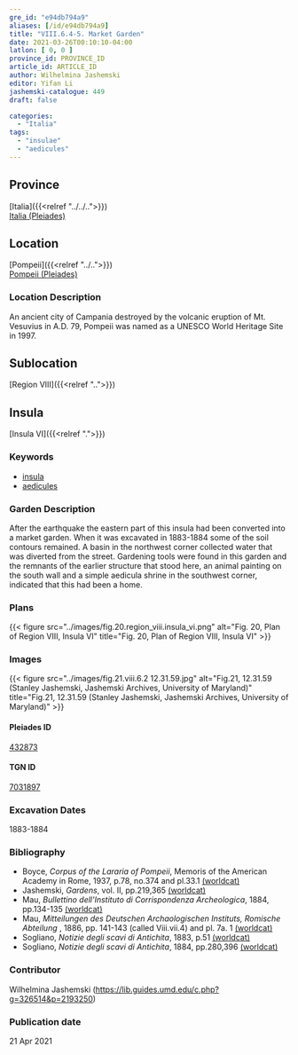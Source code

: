 ```yaml
---
gre_id: "e94db794a9"
aliases: [/id/e94db794a9]
title: "VIII.6.4-5. Market Garden"
date: 2021-03-26T00:10:10-04:00
latlon: [ 0, 0 ]
province_id: PROVINCE_ID
article_id: ARTICLE_ID
author: Wilhelmina Jashemski
editor: Yifan Li
jashemski-catalogue: 449
draft: false

categories:
  - "Italia"
tags:
  - "insulae"
  - "aedicules"
---
```


## Province
[Italia]({{<relref "../../..">}}) \
[Italia (Pleiades)](https://pleiades.stoa.org/places/1052)

## Location
[Pompeii]({{<relref "../..">}}) \
[Pompeii (Pleiades)](https://pleiades.stoa.org/places/433032)

### Location Description
An ancient city of Campania destroyed by the volcanic eruption of Mt. Vesuvius in A.D. 79, Pompeii was named as a UNESCO World Heritage Site in 1997.

## Sublocation
[Region VIII]({{<relref "..">}})

## Insula
[Insula VI]({{<relref ".">}})

### Keywords
- [insula](http://vocab.getty.edu/page/aat/300000325)
- [aedicules](http://vocab.getty.edu/page/aat/300002574)

### Garden Description
After the earthquake the eastern part of this insula had been converted into a market garden. When it was excavated in 1883-1884 some of the soil contours remained. A basin in the northwest corner collected water that was diverted from the street. Gardening tools were found in this garden and the remnants of the earlier structure that stood here, an animal painting on the south wall and a simple aedicula shrine in the southwest corner, indicated that this had been a home.

### Plans
{{< figure src="../images/fig.20.region_viii.insula_vi.png" alt="Fig. 20, Plan of Region VIII, Insula VI" title="Fig. 20, Plan of Region VIII, Insula VI" >}}

### Images
{{< figure src="../images/fig.21.viii.6.2 12.31.59.jpg" alt="Fig.21, 12.31.59 (Stanley Jashemski, Jashemski Archives, University of Maryland)" title="Fig.21, 12.31.59 (Stanley Jashemski, Jashemski Archives, University of Maryland)" >}}


#### Pleiades ID
[432873](https://pleiades.stoa.org/places/538911200)

#### TGN ID
[7031897](http://vocab.getty.edu/page/tgn/2053030)

###  Excavation Dates
1883-1884

### Bibliography
* Boyce, *Corpus of the Lararia of Pompeii*, Memoris of the American Academy in Rome, 1937, p.78, no.374 and pl.33.1 [(worldcat)](http://www.worldcat.org/oclc/1131425884)
* Jashemski, *Gardens*, vol. II, pp.219,365 [(worldcat)](http://www.worldcat.org/oclc/1113367431)
* Mau, *Bullettino dell'Instituto di Corrispondenza Archeologica*, 1884, pp.134-135 [(worldcat)](http://www.worldcat.org/oclc/823239162)
* Mau, *Mitteilungen des Deutschen Archaologischen Instituts, Romische Abteilung* , 1886, pp. 141-143 (called Viii.vii.4) and pl. 7a. 1 [(worldcat)](http://www.worldcat.org/oclc/1180386779)
* Sogliano, *Notizie degli scavi di Antichita*, 1883, p.51 [(worldcat)](http://www.worldcat.org/oclc/638883283)
* Sogliano, *Notizie degli scavi di Antichita*, 1884, pp.280,396 [(worldcat)](http://www.worldcat.org/oclc/638883283)


### Contributor
Wilhelmina Jashemski (https://lib.guides.umd.edu/c.php?g=326514&p=2193250)

### Publication date

21 Apr 2021

